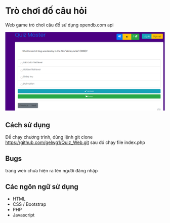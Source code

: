 # Trò chơi đố câu hỏi 

Web game trò chơi câu đố sử dụng opendb.com api

![Game Quiz](./assets/Screenshot.png)

## Cách sử dụng

Để chạy chương trình, dùng lệnh git clone https://github.com/gelwg1/Quiz_Web.git 
sau đó chạy file index.php

## Bugs 

trang web chưa hiện ra tên người đăng nhập

## Các ngôn ngữ sử dụng 

* HTML
* CSS / Bootstrap
* PHP
* Javascript


